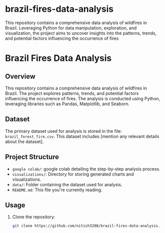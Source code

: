 # brazil-fires-data-analysis
This repository contains a comprehensive data analysis of wildfires in Brazil. Leveraging Python for data manipulation, exploration, and visualization, the project aims to uncover insights into the patterns, trends, and potential factors influencing the occurrence of fires
# Brazil Fires Data Analysis

## Overview
This repository contains a comprehensive data analysis of wildfires in Brazil. The project explores patterns, trends, and potential factors influencing the occurrence of fires. The analysis is conducted using Python, leveraging libraries such as Pandas, Matplotlib, and Seaborn.

## Dataset
The primary dataset used for analysis is stored in the file: `brazil_forest_fire.csv`. This dataset includes [mention any relevant details about the dataset].

## Project Structure
- `google colab/`: google colab detailing the step-by-step analysis process.
- `visualizations/`: Directory for storing generated charts and visualizations.
- `data/`: Folder containing the dataset used for analysis.
- `README.md`: This file you're currently reading.

## Usage
1. Clone the repository:
   ```bash
   git clone https://github.com/nitish3208/brazil-fires-data-analysis.git
